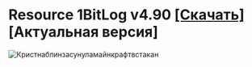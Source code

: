 # Resource 1BitLog v4.90 [[Скачать]](https://github.com/IBit-mc-server/ResourcePack/releases/tag/Новейший-выпуск-v4.90) [Актуальная версия]
![Кристнаблинзасунуламайнкрафтвстакан](https://github.com/IBit-mc-server/ResourcePack/assets/98075804/685306f0-e658-41b1-9cba-179281381c87)
